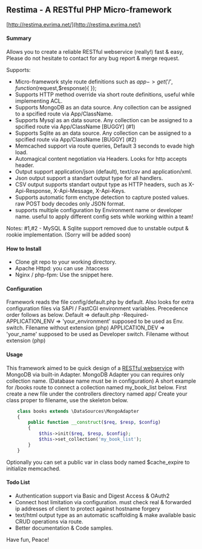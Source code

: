 ## Restima - A RESTful PHP Micro-framework ##
[http://restima.evrima.net/](http://restima.evrima.net/)

#### Summary ####
Allows you to create a reliable RESTful webservice (really!) fast & easy,
Please do not hesitate to contact for any bug report & merge request.

Supports:

* Micro-framework style route definitions such as $app->get('/', function($request,$response){ });
* Supports HTTP method override via short route definitions, useful while implementing ACL.
* Supports MongoDB as an data source. Any collection can be assigned to a spcified route via App/ClassName.
* Supports Mysql as an data source. Any collection can be assigned to a spcified route via App/ClassName  [BUGGY] (#1)
* Supports Sqlite as an data source. Any collection can be assigned to a spcified route via App/ClassName  [BUGGY] (#2)
* Memcached support via route queries, Default 3 seconds to evade high load.
* Automagical content negotiation via Headers. Looks for http accepts header.
* Output support application/json (default), text/csv and application/xml.
* Json output support a standart output type for all handlers.
* CSV output supports standart output type as HTTP headers, such as X-Api-Response, X-Api-Message, X-Api-Keys.
* Supports automatic form enctype detection to capture posted values. raw POST body decodes only JSON format.
* supports multiple configuration by Environment name or developer name. useful to apply different config sets while working within a team!


Notes: #1,#2 - MySQL & Sqlite support removed due to unstable output & rookie implementation. (Sorry will be added soon)

#### How to Install #####

* Clone git repo to your working directory.
* Apache Httpd: you can use .htaccess
* Nginx / php-fpm: Use the snippet here.


#### Configuration #####
Framework reads the file config/default.php by default.
Also looks for extra configuration files via SAPI / FastCGI environment variables.
Precedence order follows as below.
Default => default.php -Required-
APPLICATION_ENV => 'your_environment' supposed to be used as Env. switch. Filename without extension (php)
APPLICATION_DEV => 'your_name' supposed to be used as Developer switch. Filename without extension (php)



#### Usage #####

This framework aimed to be quick design of a [RESTful webservice](https://blog.apigee.com/detail/restful_api_design) with MongoDB via built-in Adapter. MongoDB Adapter you can requires only collection name. (Database name must be in configuration)
A short example for /books route to connect a collection named my_book_list below.
First create a new file under the controllers directory named app/
Create your class proper to filename, use the skeleton below.
``` php
    class books extends \DataSources\MongoAdapter
    {
        public function __construct($req, $resp, $config)
        {
            $this->init($req, $resp, $config);
            $this->set_collection('my_book_list');
        }
    }
```

Optionally you can set a public var in class body named $cache_expire to initialize memcached.


#### Todo List ####
* Authentication support via Basic and Digest Access & OAuth2
* Connect host limitation via configuration. must check real & forwarded ip addresses of client to protect against hostname forgery
* text/html output type as an automatic scaffolding & make available basic CRUD operations via route.
* Better documentation & Code samples.


Have fun, Peace!